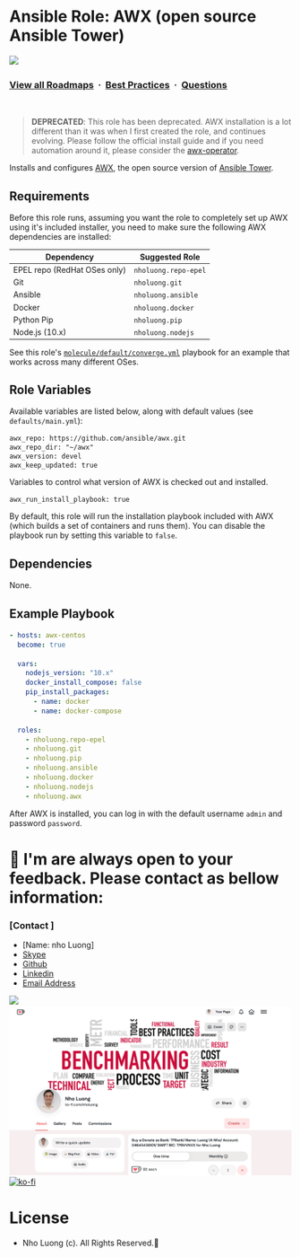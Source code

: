 # Ansible Role: AWX (open source Ansible Tower)
![](https://i.imgur.com/waxVImv.png)
### [View all Roadmaps](https://github.com/nholuongut/all-roadmaps) &nbsp;&middot;&nbsp; [Best Practices](https://github.com/nholuongut/all-roadmaps/blob/main/public/best-practices/) &nbsp;&middot;&nbsp; [Questions](https://www.linkedin.com/in/nholuong/)
<br/>

> **DEPRECATED**: This role has been deprecated. AWX installation is a lot different than it was when I first created the role, and continues evolving. Please follow the official install guide and if you need automation around it, please consider the [awx-operator](https://github.com/ansible/awx-operator).

Installs and configures [AWX](https://github.com/ansible/awx), the open source version of [Ansible Tower](https://www.ansible.com/tower).

## Requirements

Before this role runs, assuming you want the role to completely set up AWX using it's included installer, you need to make sure the following AWX dependencies are installed:

| Dependency                    | Suggested Role           |
| ----------------------------- | ------------------------ |
| EPEL repo (RedHat OSes only)  | `nholuong.repo-epel`  |
| Git                           | `nholuong.git`        |
| Ansible                       | `nholuong.ansible`    |
| Docker                        | `nholuong.docker`     |
| Python Pip                    | `nholuong.pip`        |
| Node.js (10.x)                | `nholuong.nodejs`     |

See this role's [`molecule/default/converge.yml`](molecule/default/converge.yml) playbook for an example that works across many different OSes.

## Role Variables

Available variables are listed below, along with default values (see `defaults/main.yml`):

    awx_repo: https://github.com/ansible/awx.git
    awx_repo_dir: "~/awx"
    awx_version: devel
    awx_keep_updated: true

Variables to control what version of AWX is checked out and installed.

    awx_run_install_playbook: true

By default, this role will run the installation playbook included with AWX (which builds a set of containers and runs them). You can disable the playbook run by setting this variable to `false`.

## Dependencies

None.

## Example Playbook

```yaml
- hosts: awx-centos
  become: true

  vars:
    nodejs_version: "10.x"
    docker_install_compose: false
    pip_install_packages:
      - name: docker
      - name: docker-compose

  roles:
    - nholuong.repo-epel
    - nholuong.git
    - nholuong.pip
    - nholuong.ansible
    - nholuong.docker
    - nholuong.nodejs
    - nholuong.awx
```

After AWX is installed, you can log in with the default username `admin` and password `password`.

# 🚀 I'm are always open to your feedback.  Please contact as bellow information:
### [Contact ]
* [Name: nho Luong]
* [Skype](luongutnho_skype)
* [Github](https://github.com/nholuongut/)
* [Linkedin](https://www.linkedin.com/in/nholuong/)
* [Email Address](luongutnho@hotmail.com)

![](https://i.imgur.com/waxVImv.png)
![](Donate.png)
[![ko-fi](https://ko-fi.com/img/githubbutton_sm.svg)](https://ko-fi.com/nholuong)

# License
* Nho Luong (c). All Rights Reserved.🌟
